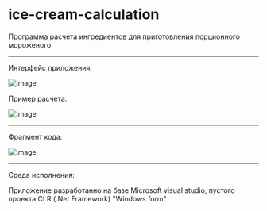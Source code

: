 # ice-cream-calculation
Программа  расчета ингредиентов для приготовления порционного мороженого 
________________________________________________________________________
Интерфейс приложения:

![image](https://github.com/Digital-Department-Vavilov-University/ice-cream-calculation/assets/135830345/dd3b2d1c-e660-4772-9cc0-a3c42d4d2a60)

Пример расчета:

![image](https://github.com/Digital-Department-Vavilov-University/ice-cream-calculation/assets/135830345/410ef7e1-23af-42b1-b960-39c5c1267b3b)

________________________________________________________________________
Фрагмент кода:

![image](https://github.com/Digital-Department-Vavilov-University/ice-cream-calculation/assets/135830345/a5f0b99d-e85f-45f8-9152-eaa7a8de6724)

________________________________________________________________________
Среда исполнения:

Приложение разработанно на базе Microsoft visual studio, пустого проекта CLR (.Net Framework) "Windows form"
